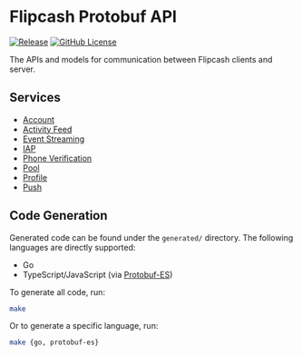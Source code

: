 # Flipcash Protobuf API

[![Release](https://img.shields.io/github/v/release/code-payments/flipcash-protobuf-api.svg)](https://github.com/code-payments/flipcash-protobuf-api/releases/latest)
[![GitHub License](https://img.shields.io/badge/license-MIT-lightgrey.svg?style=flat)](https://github.com/code-payments/flipcash-protobuf-api/blob/main/LICENSE.md)

The APIs and models for communication between Flipcash clients and server.

## Services

- [Account](https://github.com/code-payments/flipcash-protobuf-api/blob/main/proto/account/v1/account_service.proto)
- [Activity Feed](https://github.com/code-payments/flipcash-protobuf-api/blob/main/proto/activity/v1/activity_feed_service.proto)
- [Event Streaming](https://github.com/code-payments/flipcash-protobuf-api/blob/main/proto/event/v1/event_streaming_service.proto)
- [IAP](https://github.com/code-payments/flipcash-protobuf-api/blob/main/proto/iap/v1/iap_service.proto)
- [Phone Verification](https://github.com/code-payments/flipcash-protobuf-api/blob/main/proto/phone/v1/phone_verification_service.proto)
- [Pool](https://github.com/code-payments/flipcash-protobuf-api/blob/main/proto/pool/v1/pool_service.proto)
- [Profile](https://github.com/code-payments/flipcash-protobuf-api/blob/main/proto/profile/v1/profile_service.proto)
- [Push](https://github.com/code-payments/flipcash-protobuf-api/blob/main/proto/push/v1/push_service.proto)

## Code Generation

Generated code can be found under the `generated/` directory. The following languages are directly supported:
- Go
- TypeScript/JavaScript (via [Protobuf-ES](https://github.com/bufbuild/protobuf-es))

To generate all code, run:

```bash
make
```

Or to generate a specific language, run:

```bash
make {go, protobuf-es}
```
